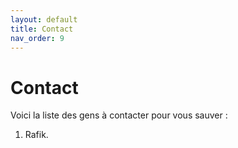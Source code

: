 ```yaml
---
layout: default
title: Contact
nav_order: 9
---
```


# Contact

Voici la liste des gens à contacter pour vous sauver :

1. Rafik.
